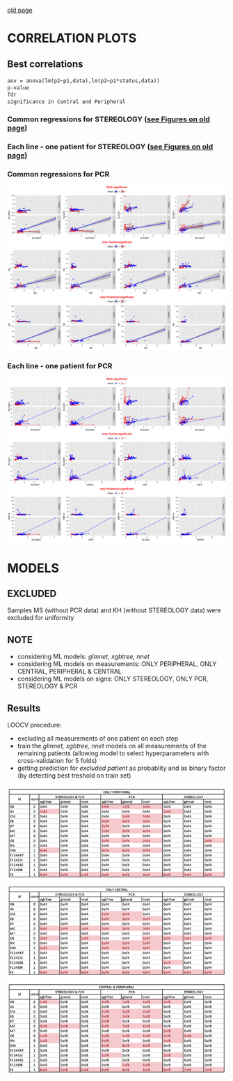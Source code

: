 [old page](old_page.md)

# CORRELATION PLOTS
## Best correlations 
```
aov = anova(lm(p2~p1,data),lm(p2~p1*status,data))
p-value
fdr 
significance in Central and Peripheral
```

### Common regressions for STEREOLOGY ([see Figures on old page](old_page.md))
### Each line - one patient for STEREOLOGY  ([see Figures on old page](old_page.md))

### Common regressions for PCR
![Image](./images/pcr_1_best_regressions.png)

### Each line - one patient for PCR
![Image](./images/pcr_1_best_regressions2.png)

# MODELS

## EXCLUDED
Samples MS (without PCR data) and KH (without STEREOLOGY data) were excluded for uniformity
## NOTE
- considering ML models: *glmnet, xgbtree, nnet*
- considering ML models on measurements: ONLY PERIPHERAL, ONLY CENTRAL, PERIPHERAL & CENTRAL
- considering ML models on signs: ONLY STEREOLOGY, ONLY PCR, STEREOLOGY	& PCR

## Results

LOOCV procedure:
- excluding all measurements of one patient on each step
- train the *glmnet, xgbtree, nnet* models on all measurements of the remaining patients (allowing model to select hyperparameters with cross-validation for 5 folds)
- getting prediction for *excluded patient* as probablity and as binary factor (by detecting best treshold on train set)

![Image](./images/all_results.png)


                          











